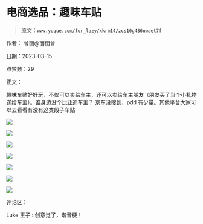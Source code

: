 # 电商选品：趣味车贴

> 原文：[`www.yuque.com/for_lazy/xkrm14/zcs10g436nwaet7f`](https://www.yuque.com/for_lazy/xkrm14/zcs10g436nwaet7f)

作者： 曾丽@丽丽曾

日期：2023-03-15

点赞数：29

正文：

趣味车贴好好玩，不仅可以卖给车主，还可以卖给车主朋友（朋友买了当个小礼物送给车主）。谁身边没个比亚迪车主？ 京东没搜到，pdd 有少量。其他平台大家可以去看看有没有这类段子车贴

![](img/2c479f7bdd205688f21708a0ee577ec7.png)

![](img/4975d4941fbe792f49e55dbfb5f5f554.png)

![](img/90bb8e818792526f0138712a76af567e.png)

![](img/95ed8d19877521440ebbcc45ee926cfd.png)

![](img/89578ba39e55bd1f61fc38de94cb4046.png)

![](img/2a5ef569545547d12e7fb151934933f9.png)

![](img/c9fbc661bf35429e78f54b254f56235b.png)

评论区：

Luke 王子 : 创意觉了，谐音梗！



